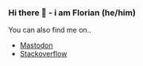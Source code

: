 ### Hi there 👋 - i am Florian (he/him)

You can also find me on..

- <a rel="me" href="https://infosec.exchange/@floriann">Mastodon</a>
- [Stackoverflow](https://stackoverflow.com/users/432696/florian-neumann)

<!--
**florianb/florianb** is a ✨ _special_ ✨ repository because its `README.md` (this file) appears on your GitHub profile.

Here are some ideas to get you started:

- 🔭 I’m currently working on ...
- 🌱 I’m currently learning ...
- 👯 I’m looking to collaborate on ...
- 🤔 I’m looking for help with ...
- 💬 Ask me about ...
- 📫 How to reach me: ...
- 😄 Pronouns: ...
- ⚡ Fun fact: ...
-->
